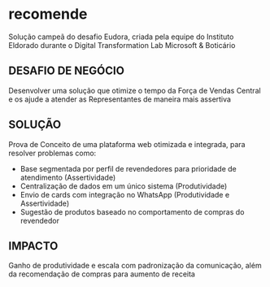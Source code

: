 # recomende
Solução campeã do desafio Eudora, criada pela equipe do Instituto Eldorado durante o Digital Transformation Lab Microsoft & Boticário

## DESAFIO DE NEGÓCIO
Desenvolver uma solução que otimize o tempo da Força de Vendas Central e os ajude a atender as Representantes de maneira mais assertiva

## SOLUÇÃO
Prova de Conceito de uma plataforma web otimizada e integrada, para resolver problemas como:

* Base segmentada por perfil de revendedores para prioridade de atendimento (Assertividade)
* Centralização de dados em um único sistema (Produtividade)
* Envio de cards com integração no WhatsApp (Produtividade e Assertividade)
* Sugestão de produtos baseado no comportamento de compras do revendedor

## IMPACTO
Ganho de produtividade e escala com padronização da comunicação, além da recomendação de compras para aumento de receita
